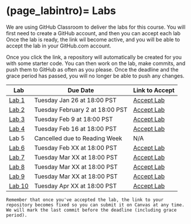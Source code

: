 (page_labintro)=
Labs
=======================

<head>
    <base target="_blank">
</head>

We are using GitHub Classroom to deliver the labs for this course.
You will first need to create a GitHub account, and then you can accept each lab
Once the lab is ready, the link wil become active, and you will be able to accept the lab in your GitHub.com account.

Once you click the link, a repository will automatically be created for you with some starter code.
You can then work on the lab, make commits, and push them to GitHub as often as you please. 
Once the deadline and the grace period has passed, you will no longer be able to push any changes.

| Lab                     | Due Date                        | Link to Accept                                        |
|-------------------------|---------------------------------|-------------------------------------------------------|
| [Lab 1](week01/lab.md)  | Tuesday Jan 26 at 18:00 PST     | [Accept Lab](https://classroom.github.com/a/6T444r1F) |
| [Lab 2](week02/lab.md)  | Tuesday February 2 at 18:00 PST | [Accept Lab](https://classroom.github.com/a/KALHiWyg) |
| [Lab 3](week03/lab.md)  | Tuesday Feb 9 at 18:00 PST      | [Accept Lab](https://classroom.github.com/a/1fKuuAbo) |
| [Lab 4](week04/lab.md)  | Tuesday Feb 16 at 18:00 PST     | [Accept Lab](https://classroom.github.com/a/tZly-yOI) |
| Lab 5                   | Cancelled due to Reading Week   | N/A                                                   |
| [Lab 6](week06/lab.md)  | Tuesday Feb XX at 18:00 PST     | [Accept Lab](https://classroom.github.com/a/KfJg5SuF) |
| [Lab 7](week07/lab.md)  | Tuesday Mar XX at 18:00 PST     | [Accept Lab](https://classroom.github.com/a/4CWSIDWZ)                                        |
| [Lab 8](week99/lab.md)  | Tuesday Mar XX at 18:00 PST     | [Accept Lab]()                                        |
| [Lab 9](week99/lab.md)  | Tuesday Mar XX at 18:00 PST     | [Accept Lab]()                                        |
| [Lab 10](week99/lab.md) | Tuesday Apr XX at 18:00 PST     | [Accept Lab]()                                        |

```{tip}
Remember that once you've accepted the lab, the link to your repository becomes fixed so you can submit it on Canvas at any time. We will mark the last commit before the deadline (including grace period).
```